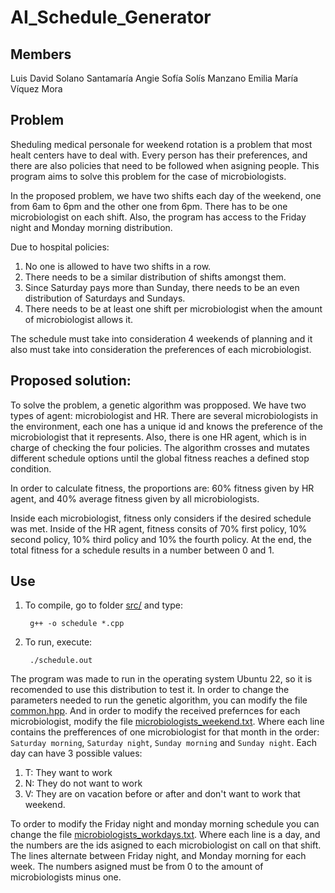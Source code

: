 # AI_Schedule_Generator

## Members
Luis David Solano Santamaría
Angie Sofía Solís Manzano
Emilia María Víquez Mora

## Problem
Sheduling medical personale for weekend rotation is a problem that most healt centers have to deal with. Every person has their preferences, and there are also policies that need to be followed when asigning people. This program aims to solve this problem for the case of microbiologists.

In the proposed problem, we have two shifts each day of the weekend, one from 6am to 6pm and the other one from 6pm. There has to be one microbiologist on each shift. Also, the program has access to the Friday night and Monday morning distribution.

Due to hospital policies:
1. No one is allowed to have two shifts in a row. 
2. There needs to be a similar distribution of shifts amongst them.
3. Since Saturday pays more than Sunday, there needs to be an even distribution of Saturdays and Sundays.
4. There needs to be at least one shift per microbiologist when the amount of microbiologist allows it.

The schedule must take into consideration 4 weekends of planning and it also must take into consideration the preferences of each microbiologist.

## Proposed solution:
To solve the problem, a genetic algorithm was propposed. We have two types of agent: microbiologist and HR. There are several microbiologists in the environment, each one has a unique id and knows the preference of the microbiologist that it represents. Also, there is one HR agent, which is in charge of checking the four policies. The algorithm crosses and mutates different schedule options until the global fitness reaches a defined stop condition. 

In order to calculate fitness, the proportions are: 60%  fitness given by HR agent, and 40% average fitness given by all microbiologists.

Inside each microbiologist, fitness only considers if the desired schedule was met. Inside of the HR agent, fitness consits of 70% first policy, 10% second policy, 10% third policy and 10% the fourth policy. At the end, the total fitness for a schedule results in a number between 0 and 1. 

## Use

1. To compile, go to folder [src/](./src/) and type:

        g++ -o schedule *.cpp

2. To run, execute:

        ./schedule.out

The program was made to run in the operating system Ubuntu 22, so it is recomended to use this distribution to test it. In order to change the parameters needed to run the genetic algorithm, you can modify the file [common.hpp](./src/common.hpp). And in order to modify the received prefernces for each microbiologist, modify the file [microbiologists_weekend.txt](./src/microbiologists_weekends.txt). Where each line contains the prefferences of one microbiologist for that month in the order: `Saturday morning`, `Saturday night`, `Sunday morning` and `Sunday night`. Each day can have 3 possible values:

1. T: They want to work
2. N: They do not want to work
3. V: They are on vacation before or after and don't want to work that weekend.

To order to modify the Friday night and monday morning schedule you can change the file [microbiologists_workdays.txt](./src/microbiologists_workdays.txt). Where each line is a day, and the numbers are the ids asigned to each microbiologist on call on that shift. The lines alternate between Friday night, and Monday morning for each week. The numbers asigned must be from 0 to the amount of microbiologists minus one. 

